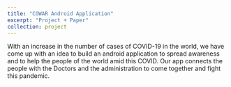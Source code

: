 ```yaml
---
title: "COWAR Android Application"
excerpt: "Project + Paper"
collection: project
---
```

With an increase in the number of cases of COVID-19 in the world, we have come up with an idea to build an android application to spread awareness and to help the people of the world amid this COVID.
Our app connects the people with the Doctors and the administration to come together and fight this pandemic.
